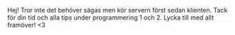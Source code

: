 Hej! Tror inte det behöver sägas men kör servern först sedan klienten.
Tack för din tid och alla tips under programmering 1 och 2. Lycka till med allt framöver! <3
